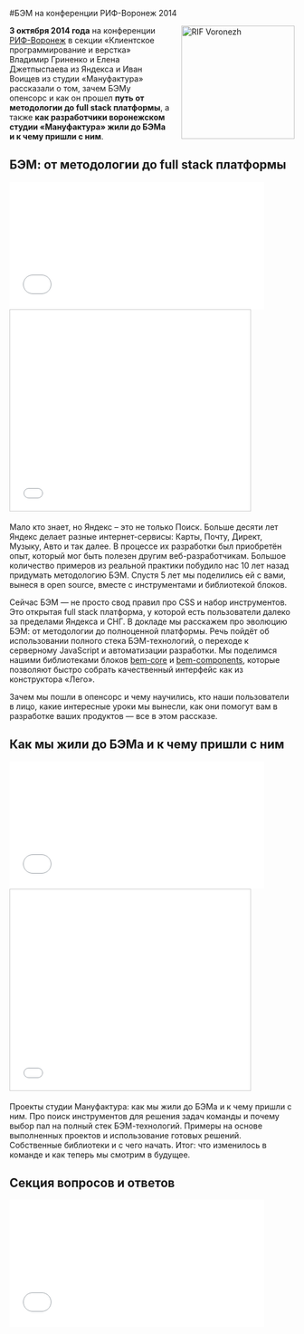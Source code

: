 #БЭМ на конференции РИФ-Воронеж 2014

<img src="https://raw.githubusercontent.com/bem/bem-method/bem-info-data/video/rif-voronezh-2014/rif_logo.png" alt="RIF Voronezh" style="float:right;padding:0 0 20px 20px;width:200px;height:auto;">

**3 октября 2014 года** на конференции [РИФ-Воронеж](http://www.rifvrn.ru/program#) в секции «Клиентское программирование и верстка» Владимир Гриненко и Елена Джетпыспаева из Яндекса и Иван Воищев из студии «Мануфактура» рассказали о том, зачем БЭМу опенсорс и как он прошел **путь от методологии до full stack платформы**, а также **как разработчики воронежском студии «Мануфактура» жили до БЭМа и к чему пришли с ним**.

## БЭМ: от методологии до full stack платформы

<iframe width="450" height="225" src="//video.yandex.ru/iframe/ya-events/q7a6n84g1r.7020/" frameborder="0" allowfullscreen="1"></iframe>

<iframe src="//www.slideshare.net/slideshow/embed_code/41650709" width="425" height="355" frameborder="0" marginwidth="0" marginheight="0" scrolling="no" style="border:1px solid #CCC; border-width:1px; margin-bottom:5px; max-width: 100%;" allowfullscreen> </iframe>

Мало кто знает, но Яндекс – это не только Поиск. Больше десяти лет Яндекс делает разные интернет-сервисы: Карты, Почту, Директ, Музыку, Авто и так далее. В процессе их разработки был приобретён опыт, который мог быть полезен другим веб-разработчикам. Большое количество примеров из реальной практики побудило нас 10 лет назад придумать методологию БЭМ. Спустя 5 лет мы поделились ей с вами, вынеся в open source, вместе с инструментами и библиотекой блоков.

Сейчас БЭМ — не просто свод правил про CSS и набор инструментов. Это открытая full stack платформа, у которой есть пользователи далеко за пределами Яндекса и СНГ. В докладе мы расскажем про эволюцию БЭМ: от методологии до полноценной платформы. Речь пойдёт об использовании полного стека БЭМ-технологий, о переходе к серверному JavaScript и автоматизации разработки. Мы поделимся нашими библиотеками блоков [bem-core](https://ru.bem.info/libs/bem-core/) и [bem-components](https://ru.bem.info/libs/bem-components/), которые позволяют быстро собрать качественный интерфейс как из конструктора «Лего».

Зачем мы пошли в опенсорс и чему научились, кто наши пользователи в лицо, какие интересные уроки мы вынесли, как они помогут вам в разработке ваших продуктов — все в этом рассказе.

## Как мы жили до БЭМа и к чему пришли с ним

<iframe width="450" height="225" src="//video.yandex.ru/iframe/ya-events/tjknf667hs.6933/" frameborder="0" allowfullscreen="1"></iframe>

<iframe src="//www.slideshare.net/slideshow/embed_code/41649658" width="425" height="355" frameborder="0" marginwidth="0" marginheight="0" scrolling="no" style="border:1px solid #CCC; border-width:1px; margin-bottom:5px; max-width: 100%;" allowfullscreen> </iframe>

Проекты студии Мануфактура: как мы жили до БЭМа и к чему пришли с ним. Про поиск инструментов для решения задач команды и почему выбор пал на полный стек БЭМ-технологий. Примеры на основе выполненных проектов и использование готовых решений. Собственные библиотеки и с чего начать. Итог: что изменилось в команде и как теперь мы смотрим в будущее.

## Секция вопросов и ответов

<iframe width="450" height="225" src="//video.yandex.ru/iframe/ya-events/fvdbsnbiq1.6843/" frameborder="0" allowfullscreen="1"></iframe>
